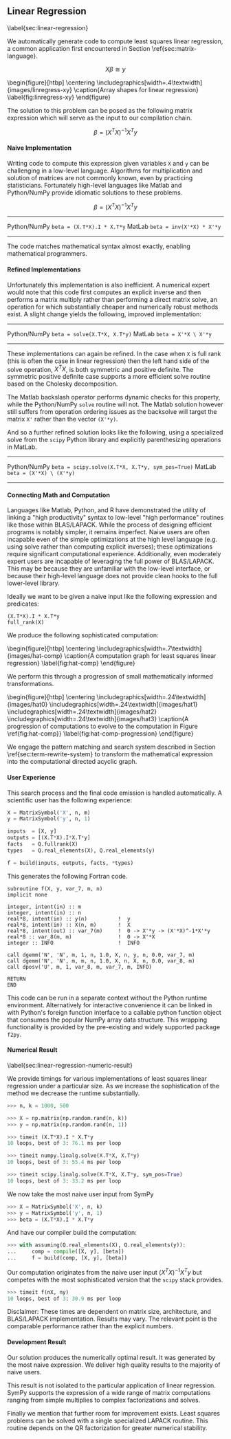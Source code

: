 
Linear Regression
-----------------

\label{sec:linear-regression}

We automatically generate code to compute least squares linear regression, a common application first encountered in Section \ref{sec:matrix-language}.

$$ X \beta \cong y $$

\begin{figure}[htbp]
\centering
\includegraphics[width=.4\textwidth]{images/linregress-xy}
\caption{Array shapes for linear regression}
\label{fig:linregress-xy}
\end{figure}

The solution to this problem can be posed as the following matrix expression which will serve as the input to our compilation chain.

$$ \beta = (X^TX)^{-1}X^Ty $$


#### Naive Implementation

Writing code to compute this expression given variables `X` and `y` can be challenging in a low-level language.  Algorithms for multiplication and solution of matrices are not commonly known, even by practicing statisticians.  Fortunately high-level languages like Matlab and Python/NumPy provide idiomatic solutions to these problems.

$$ \beta = (X^TX)^{-1}X^Ty $$

-------------- -----------------------------
 Python/NumPy  `beta = (X.T*X).I * X.T*y`
 MatLab        `beta = inv(X'*X) * X'*y`
-------------- -----------------------------

The code matches mathematical syntax almost exactly, enabling mathematical programmers.

#### Refined Implementations

Unfortunately this implementation is also inefficient.  A numerical expert would note that this code first computes an explicit inverse and then performs a matrix multiply rather than performing a direct matrix solve, an operation for which substantially cheaper and numerically robust methods exist.  A slight change yields the following, improved implementation:

-------------- -----------------------------
 Python/NumPy  `beta = solve(X.T*X, X.T*y)`
 MatLab        `beta = X'*X \ X'*y`
-------------- -----------------------------

These implementations can again be refined.  In the case when `X` is full rank (this is often the case in linear regression) then the left hand side of the solve operation, $X^TX$, is both symmetric and positive definite.  The symmetric positive definite case supports a more efficient solve routine based on the Cholesky decomposition.

The Matlab backslash operator performs dynamic checks for this property, while the Python/NumPy `solve` routine will not.  The Matlab solution however still suffers from operation ordering issues as the backsolve will target the matrix `X'` rather than the vector `(X'*y)`.

And so a further refined solution looks like the following, using a specialized solve from the `scipy` Python library and explicitly parenthesizing operations in MatLab.

-------------- -----------------------------
 Python/NumPy  `beta = scipy.solve(X.T*X, X.T*y, sym_pos=True)`
 MatLab        `beta = (X'*X) \ (X'*y)`
-------------- -----------------------------


#### Connecting Math and Computation

Languages like Matlab, Python, and R have demonstrated the utility of linking a "high productivity" syntax to low-level "high performance" routines like those within BLAS/LAPACK.  While the process of designing efficient programs is notably simpler, it remains imperfect.  Naive users are often incapable even of the simple optimizations at the high level language (e.g. using solve rather than computing explicit inverses); these optimizations require significant computational experience.  Additionally, even moderately expert users are incapable of leveraging the full power of BLAS/LAPACK.  This may be because they are unfamiliar with the low-level interface, or because their high-level language does not provide clean hooks to the full lower-level library.

Ideally we want to be given a naive input like the following expression and predicates:

    (X.T*X).I * X.T*y
    full_rank(X)

We produce the following sophisticated computation:

\begin{figure}[htbp]
\centering
\includegraphics[width=.7\textwidth]{images/hat-comp}
\caption{A computation graph for least squares linear regression}
\label{fig:hat-comp}
\end{figure}

We perform this through a progression of small mathematically informed transformations.

\begin{figure}[htbp]
\centering
\includegraphics[width=.24\textwidth]{images/hat0}
\includegraphics[width=.24\textwidth]{images/hat1}
\includegraphics[width=.24\textwidth]{images/hat2}
\includegraphics[width=.24\textwidth]{images/hat3}
\caption{A progression of computations to evolve to the computation in Figure \ref{fig:hat-comp}}
\label{fig:hat-comp-progression}
\end{figure}

We engage the pattern matching and search system described in Section \ref{sec:term-rewrite-system} to transform the mathematical expression into the computational directed acyclic graph.


#### User Experience

This search process and the final code emission is handled automatically.  A scientific user has the following experience:

~~~~~~~~Python
X = MatrixSymbol('X', n, m)
y = MatrixSymbol('y', n, 1)

inputs  = [X, y]
outputs = [(X.T*X).I*X.T*y]
facts   = Q.fullrank(X)
types   = Q.real_elements(X), Q.real_elements(y)

f = build(inputs, outputs, facts, *types)
~~~~~~~~~


This generates the following Fortran code.

~~~~~~~~Fortran
subroutine f(X, y, var_7, m, n)
implicit none

integer, intent(in) :: m
integer, intent(in) :: n
real*8, intent(in) :: y(n)          !  y
real*8, intent(in) :: X(n, m)       !  X
real*8, intent(out) :: var_7(m)     !  0 -> X'*y -> (X'*X)^-1*X'*y
real*8 :: var_8(m, m)               !  0 -> X'*X
integer :: INFO                     !  INFO

call dgemm('N', 'N', m, 1, n, 1.0, X, n, y, n, 0.0, var_7, m)
call dgemm('N', 'N', m, m, n, 1.0, X, n, X, n, 0.0, var_8, m)
call dposv('U', m, 1, var_8, m, var_7, m, INFO)

RETURN
END
~~~~~~~~~

This code can be run in a separate context without the Python runtime environment.  Alternatively for interactive convenience it can be linked in with Python's foreign function interface to a callable python function object that consumes the popular NumPy array data structure.  This wrapping functionality is provided by the pre-existing and widely supported package `f2py`.


#### Numerical Result

\label{sec:linear-regression-numeric-result}

We provide timings for various implementations of least squares linear regression under a particular size.  As we increase the sophistication of the method we decrease the runtime substantially.

~~~~~~~~~~Python
>>> n, k = 1000, 500

>>> X = np.matrix(np.random.rand(n, k))
>>> y = np.matrix(np.random.rand(n, 1))

>>> timeit (X.T*X).I * X.T*y
10 loops, best of 3: 76.1 ms per loop

>>> timeit numpy.linalg.solve(X.T*X, X.T*y)
10 loops, best of 3: 55.4 ms per loop

>>> timeit scipy.linalg.solve(X.T*X, X.T*y, sym_pos=True)
10 loops, best of 3: 33.2 ms per loop
~~~~~~~~~~

We now take the most naive user input from SymPy

~~~~~~~~~~Python
>>> X = MatrixSymbol('X', n, k)
>>> y = MatrixSymbol('y', n, 1)
>>> beta = (X.T*X).I * X.T*y
~~~~~~~~~~

And have our compiler build the computation:

~~~~~~~~~~Python
>>> with assuming(Q.real_elements(X), Q.real_elements(y)):
...     comp = compile([X, y], [beta])
...     f = build(comp, [X, y], [beta])
~~~~~~~~~~

Our computation originates from the naive user input $(X^TX)^{-1} X^Ty$ but competes with the most sophisticated version that the `scipy` stack provides.

~~~~~~~~~~Python
>>> timeit f(nX, ny)
10 loops, best of 3: 30.9 ms per loop
~~~~~~~~~~

Disclaimer: These times are dependent on matrix size, architecture, and BLAS/LAPACK implementation.  Results may vary.  The relevant point is the comparable performance rather than the explicit numbers.


#### Development Result

Our solution produces the numerically optimal result.  It was generated by the most naive expression.  We deliver high quality results to the majority of naive users.

This result is not isolated to the particular application of linear regression.  SymPy supports the expression of a wide range of matrix computations ranging from simple multiplies to complex factorizations and solves.

Finally we mention that further room for improvement exists.  Least squares problems can be solved with a single specialized LAPACK routine.  This routine depends on the QR factorization for greater numerical stability.
